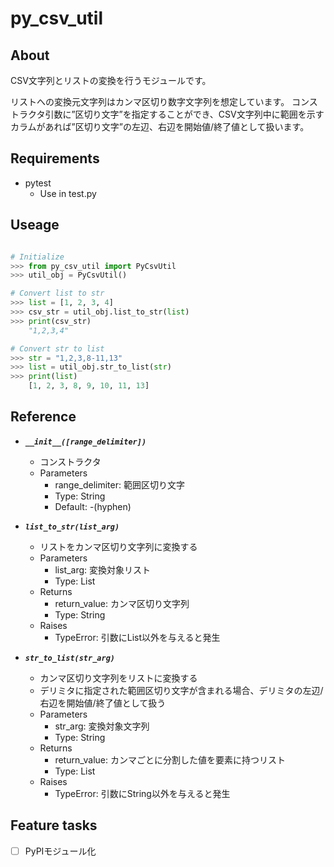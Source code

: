# py_csv_util

## About

CSV文字列とリストの変換を行うモジュールです。

リストへの変換元文字列はカンマ区切り数字文字列を想定しています。
コンストラクタ引数に”区切り文字”を指定することができ、CSV文字列中に範囲を示すカラムがあれば”区切り文字”の左辺、右辺を開始値/終了値として扱います。

## Requirements

- pytest
  - Use in test.py

## Useage

```Python

# Initialize
>>> from py_csv_util import PyCsvUtil
>>> util_obj = PyCsvUtil()

# Convert list to str
>>> list = [1, 2, 3, 4]
>>> csv_str = util_obj.list_to_str(list)
>>> print(csv_str)
    "1,2,3,4"

# Convert str to list
>>> str = "1,2,3,8-11,13"
>>> list = util_obj.str_to_list(str)
>>> print(list)
    [1, 2, 3, 8, 9, 10, 11, 13]
```

## Reference

- ***`__init__([range_delimiter])`***
  - コンストラクタ
  - Parameters
    - range_delimiter: 範囲区切り文字
    - Type: String
    - Default: -(hyphen)

- ***`list_to_str(list_arg)`***
  - リストをカンマ区切り文字列に変換する
  - Parameters
    - list_arg: 変換対象リスト
    - Type: List
  - Returns
    - return_value: カンマ区切り文字列
    - Type: String
  - Raises
    - TypeError: 引数にList以外を与えると発生

- ***`str_to_list(str_arg)`***
  - カンマ区切り文字列をリストに変換する
  - デリミタに指定された範囲区切り文字が含まれる場合、デリミタの左辺/右辺を開始値/終了値として扱う
  - Parameters
    - str_arg: 変換対象文字列
    - Type: String
  - Returns
    - return_value: カンマごとに分割した値を要素に持つリスト
    - Type: List
  - Raises
    - TypeError: 引数にString以外を与えると発生

## Feature tasks

- [ ] PyPIモジュール化
